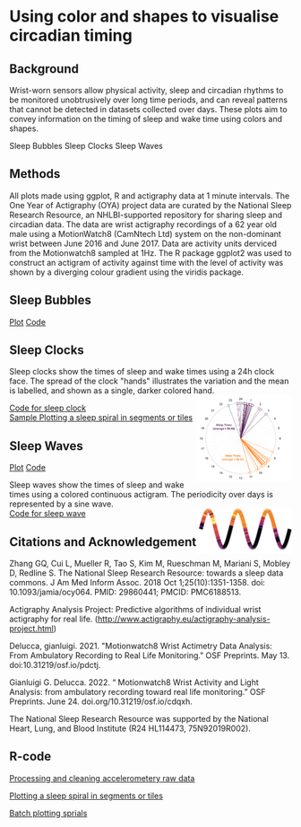 # Using color and shapes to visualise circadian timing

## Background</summary>
Wrist-worn sensors allow physical activity, sleep and circadian rhythms to be monitored unobtrusively over long time periods, and can reveal patterns that cannot be detected in datasets collected over days. These plots aim to convey information on the timing of sleep and wake time using colors and shapes.

</details>
 Sleep Bubbles
 Sleep Clocks
 Sleep Waves
 
 
##  Methods
All plots made using ggplot, R and actigraphy data at 1 minute intervals. The One Year of Actigraphy (OYA) project data are curated by the National Sleep Research Resource, an NHLBI-supported repository for sharing sleep and circadian data. The data are wrist actigraphy recordings of a 62 year old male using a MotionWatch8 (CamNtech Ltd) system on the non-dominant wrist between June 2016 and June 2017.  Data are activity units derviced from the Motionwatch8 sampled at 1Hz. The R package ggplot2 was used to construct an actigram of activity against time with the level of activity was shown by a diverging colour gradient using the viridis package. 

## Sleep Bubbles
[Plot](Images/clock.png)
[Code](Code/bedtime_plot.R)  

## Sleep Clocks
Sleep clocks show the times of sleep and wake times using a 24h clock face.  The spread of the clock "hands" illustrates the variation and the mean is labelled, and shown as a single, darker colored hand.  
<img align="right" width=170 src="Images/clock.png">  

[Code for sleep clock](/code/sleep_clocks.R)  
[Sample Plotting a sleep spiral in segments or tiles](/analysis/Spirals_plotting.R)        


## Sleep Waves
[Plot](Images/wave.png)
[Code](Code/waveplot.R)  


Sleep waves show the times of sleep and wake times using a colored continuous actigram.  The periodicity over days is represented by a sine wave.  
<img align="right" width=170 src="Images/wave.png">
[Code for sleep wave](/code/sleep_clocks.R)  
              


## Citations and Acknowledgement
Zhang GQ, Cui L, Mueller R, Tao S, Kim M, Rueschman M, Mariani S, Mobley D, Redline S. The National Sleep Research Resource: towards a sleep data commons. J Am Med Inform Assoc. 2018 Oct 1;25(10):1351-1358. doi: 10.1093/jamia/ocy064. PMID: 29860441; PMCID: PMC6188513.

Actigraphy Analysis Project: Predictive algorithms of individual wrist actigraphy for real life. (http://www.actigraphy.eu/actigraphy-analysis-project.html)

Delucca, gianluigi. 2021. "Motionwatch8 Wrist Actimetry Data Analysis: From Ambulatory Recording to Real Life Monitoring." OSF Preprints. May 13. doi:10.31219/osf.io/pdctj.

Gianluigi G. Delucca. 2022. “ Motionwatch8 Wrist Activity and Light Analysis: from ambulatory recording toward real life monitoring.” OSF Preprints. June 24. doi.org/10.31219/osf.io/cdqxh.

The National Sleep Research Resource was supported by the National Heart, Lung, and Blood Institute (R24 HL114473, 75N92019R002).

## R-code  

[Processing and cleaning accelerometery raw data](/analysis/Spirals_data_cleaning.R)  

[Plotting a sleep spiral in segments or tiles](/analysis/Spirals_plotting.R)  

[Batch plotting sprials](https://github.com/cawyse9/Sleep-Spirals/blob/main/analysis/Spirals_batch%20plot.R)  
